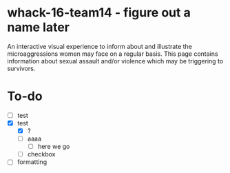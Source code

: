 # whack-16-team14 - figure out a name later
An interactive visual experience to inform about and illustrate the microaggressions women may face on a regular basis.
This page contains information about sexual assault and/or violence which may be triggering to survivors.

# To-do
- [ ] test
- [x] test
    - [x] ? 
    - [ ] aaaa
      - [ ] here we go
    - [ ] checkbox
- [ ] formatting
